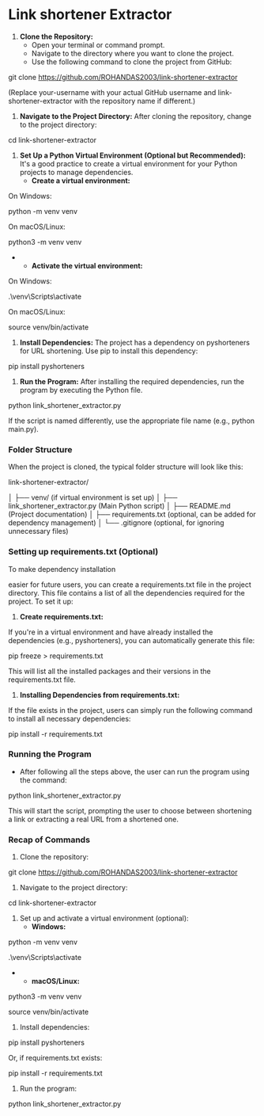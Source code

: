 # Link shortener Extractor

1. **Clone the Repository:**
    - Open your terminal or command prompt.
    - Navigate to the directory where you want to clone the project.
    - Use the following command to clone the project from GitHub:

git clone <https://github.com/ROHANDAS2003/link-shortener-extractor>

(Replace your-username with your actual GitHub username and link-shortener-extractor with the repository name if different.)

1. **Navigate to the Project Directory:** After cloning the repository, change to the project directory:

cd link-shortener-extractor

1. **Set Up a Python Virtual Environment (Optional but Recommended):** It's a good practice to create a virtual environment for your Python projects to manage dependencies.
    - **Create a virtual environment:**

On Windows:

python -m venv venv

On macOS/Linux:

python3 -m venv venv

- - **Activate the virtual environment:**

On Windows:

.\\venv\\Scripts\\activate

On macOS/Linux:

source venv/bin/activate

1. **Install Dependencies:** The project has a dependency on pyshorteners for URL shortening. Use pip to install this dependency:

pip install pyshorteners

1. **Run the Program:** After installing the required dependencies, run the program by executing the Python file.

python link_shortener_extractor.py

If the script is named differently, use the appropriate file name (e.g., python main.py).

### Folder Structure

When the project is cloned, the typical folder structure will look like this:

link-shortener-extractor/

│
├── venv/ (if virtual environment is set up)
│
├── link_shortener_extractor.py (Main Python script)
│
├── README.md (Project documentation)
│
├── requirements.txt (optional, can be added for dependency management)
│
└── .gitignore (optional, for ignoring unnecessary files)

### Setting up requirements.txt (Optional)

To make dependency installation

easier for future users, you can create a requirements.txt file in the project directory. This file contains a list of all the dependencies required for the project. To set it up:

1. **Create requirements.txt:**

If you're in a virtual environment and have already installed the dependencies (e.g., pyshorteners), you can automatically generate this file:

pip freeze > requirements.txt

This will list all the installed packages and their versions in the requirements.txt file.

1. **Installing Dependencies from requirements.txt:**

If the file exists in the project, users can simply run the following command to install all necessary dependencies:

pip install -r requirements.txt

### Running the Program

- After following all the steps above, the user can run the program using the command:

python link_shortener_extractor.py

This will start the script, prompting the user to choose between shortening a link or extracting a real URL from a shortened one.

### Recap of Commands

1. Clone the repository:

git clone <https://github.com/ROHANDAS2003/link-shortener-extractor>

1. Navigate to the project directory:

cd link-shortener-extractor

1. Set up and activate a virtual environment (optional):
    - **Windows:**

python -m venv venv

.\\venv\\Scripts\\activate

- - **macOS/Linux:**

python3 -m venv venv

source venv/bin/activate

1. Install dependencies:

pip install pyshorteners

Or, if requirements.txt exists:

pip install -r requirements.txt

1. Run the program:

python link_shortener_extractor.py